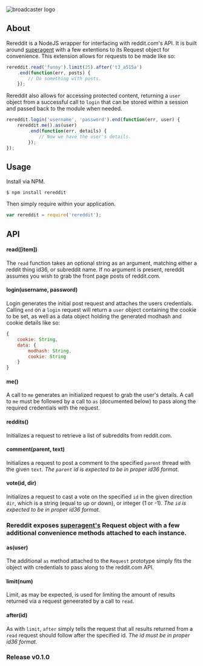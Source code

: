 ![broadcaster logo](http://i.imgur.com/kk7q0Ni.png)

## About

Rereddit is a NodeJS wrapper for interfacing with reddit.com's API.  It is built around [superagent](https://github.com/visionmedia/superagent) with a few extentions to its Request object for convenience.  This extension allows for requests to be made like so:

```js
rereddit.read('funny').limit(25).after('t3_a515a')
    .end(function(err, posts) {
        // Do something with posts.
    });
```

Rereddit also allows for accessing protected content, returning a `user` object from a successful call to `login` that can be stored within a session and passed back to the module when needed.

```js
rereddit.login('username', 'password').end(function(err, user) {
    rereddit.me().as(user)
        .end(function(err, details) {
            // Now we have the user's details. 
        });
});
```

## Usage

Install via NPM.

    $ npm install rereddit

Then simply require within your application.

```js
var rereddit = require('rereddit');
```
## API

#### read([item])
The `read` function takes an optional string as an argument, matching either a reddit thing id36, or subreddit name.  If no argument is present, rereddit assumes you wish to grab the front page posts of reddit.com.
#### login(username, password)
Login generates the initial post request and attaches the users credentials.  Calling `end` on a `login` request will return a `user` object containing the cookie to be set, as well as a data object holding the generated modhash and cookie details like so:

```js
{
    cookie: String,
    data: {
        modhash: String,
        cookie: String
    }
}
```

#### me()
A call to `me` generates an initialized request to grab the user's details. A call to `me` must be followed by a call to `as` (documented below) to pass along the required credentials with the request.

#### reddits()
Initializes a request to retrieve a list of subreddits from reddit.com.

#### comment(parent, text)
Initializes a request to post a comment to the specified `parent` thread with the given `text`. *The `parent` id is expected to be in proper id36 format.*

#### vote(id, dir)
Initializes a request to cast a vote on the specified `id` in the given direction `dir`, which is a string (equal to up or down), or integer (1 or -1). *The  `id` is expected to be in proper id36 format.*

### Rereddit exposes [superagent's](https://github.com/visionmedia/superagent) Request object with a few additional convenience methods attached to each instance.

#### as(user)
The additional `as` method attached to the `Request` prototype simply fits the object with credentials to pass along to the reddit.com API.
#### limit(num)
Limit, as may be expected, is used for limiting the amount of results returned via a request geneerated by a call to `read`.
#### after(id)
As with `limit`, `after` simply tells the request that all results returned from a `read` request should follow after the specified id.  *The id must be in proper id36 format.*

### Release v0.1.0
